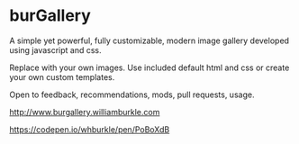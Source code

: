 # burGallery

A simple yet powerful, fully customizable, modern image gallery developed using javascript and css.

Replace with your own images. Use included default html and css or create your own custom templates.

Open to feedback, recommendations, mods, pull requests, usage.


http://www.burgallery.williamburkle.com

https://codepen.io/whburkle/pen/PoBoXdB
